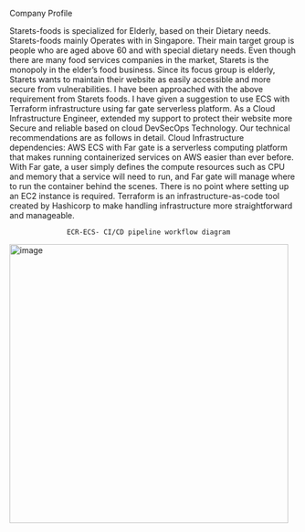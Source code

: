 Company Profile

Starets-foods is specialized for Elderly, based on their Dietary needs. Starets-foods mainly Operates with in Singapore. Their main target group is people who are aged above 60 and with special dietary needs. Even though there are many food services companies in the market, Starets is the monopoly in the elder’s food business. Since its focus group is elderly, Starets wants to maintain their website as easily accessible and more secure from vulnerabilities. I have been approached with the above requirement from Starets foods. I have given a suggestion to use ECS with Terraform infrastructure using far gate serverless platform. As a Cloud Infrastructure Engineer, extended my support to protect their website more Secure and reliable based on cloud DevSecOps Technology. Our technical recommendations are as follows in detail. 
Cloud Infrastructure dependencies:
AWS ECS with Far gate is a serverless computing platform that makes running containerized services on AWS easier than ever before. With Far gate, a user simply defines the compute resources such as CPU and memory that a service will need to run, and Far gate will manage where to run the container behind the scenes. There is no point where setting up an EC2 instance is required. Terraform is an infrastructure-as-code tool created by Hashicorp to make handling infrastructure more straightforward and manageable. 

                  ECR-ECS- CI/CD pipeline workflow diagram

<img width="488" alt="image" src="https://github.com/Pritanu07/staret-foods/assets/127757033/e6869df0-317b-40d5-8bbd-94462a9eb319">




